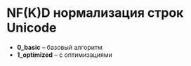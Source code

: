# NF(K)D нормализация строк Unicode

- **0_basic** – базовый алгоритм
- **1_optimized** – с оптимизациями
